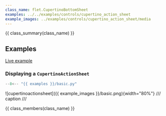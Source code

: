 ```yaml
---
class_name: flet.CupertinoBottomSheet
examples: ../../examples/controls/cupertino_action_sheet
example_images: ../examples/controls/cupertino_action_sheet/media
---
```


{{ class_summary(class_name) }}

## Examples

[Live example](https://flet-controls-gallery.fly.dev/dialogs/cupertinobottomsheet)

### Displaying a `CupertinoActionSheet`

```python
--8<-- "{{ examples }}/basic.py"
```

![cupertinoactionsheet]({{ example_images }}/basic.png){width="80%"}
/// caption
///

{{ class_members(class_name) }}
